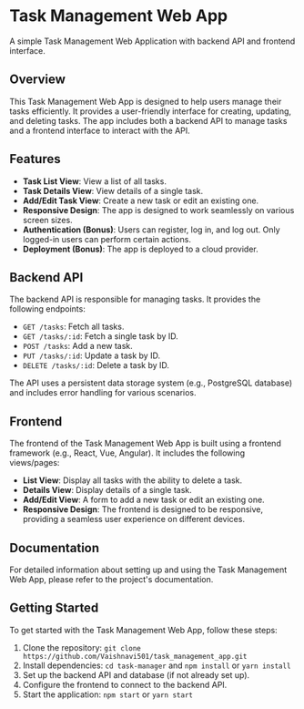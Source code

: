 # Task Management Web App

A simple Task Management Web Application with backend API and frontend interface.

## Overview

This Task Management Web App is designed to help users manage their tasks efficiently. It provides a user-friendly interface for creating, updating, and deleting tasks. The app includes both a backend API to manage tasks and a frontend interface to interact with the API.

## Features

- **Task List View**: View a list of all tasks.
- **Task Details View**: View details of a single task.
- **Add/Edit Task View**: Create a new task or edit an existing one.
- **Responsive Design**: The app is designed to work seamlessly on various screen sizes.
- **Authentication (Bonus)**: Users can register, log in, and log out. Only logged-in users can perform certain actions.
- **Deployment (Bonus)**: The app is deployed to a cloud provider.

## Backend API

The backend API is responsible for managing tasks. It provides the following endpoints:

- `GET /tasks`: Fetch all tasks.
- `GET /tasks/:id`: Fetch a single task by ID.
- `POST /tasks`: Add a new task.
- `PUT /tasks/:id`: Update a task by ID.
- `DELETE /tasks/:id`: Delete a task by ID.

The API uses a persistent data storage system (e.g., PostgreSQL database) and includes error handling for various scenarios.

## Frontend

The frontend of the Task Management Web App is built using a frontend framework (e.g., React, Vue, Angular). It includes the following views/pages:

- **List View**: Display all tasks with the ability to delete a task.
- **Details View**: Display details of a single task.
- **Add/Edit View**: A form to add a new task or edit an existing one.
- **Responsive Design**: The frontend is designed to be responsive, providing a seamless user experience on different devices.

## Documentation

For detailed information about setting up and using the Task Management Web App, please refer to the project's documentation.

## Getting Started

To get started with the Task Management Web App, follow these steps:

1. Clone the repository: `git clone https://github.com/Vaishnavi501/task_management_app.git`
2. Install dependencies: `cd task-manager` and `npm install` or `yarn install`
3. Set up the backend API and database (if not already set up).
4. Configure the frontend to connect to the backend API.
5. Start the application: `npm start` or `yarn start`




